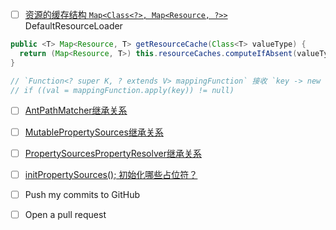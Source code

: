 - [ ] [资源的缓存结构 `Map<Class<?>, Map<Resource, ?>>` ](read.md#defaultresourceloader-%E5%AE%9E%E4%BE%8B%E5%8C%96)
DefaultResourceLoader 
```java
public <T> Map<Resource, T> getResourceCache(Class<T> valueType) {
  return (Map<Resource, T>) this.resourceCaches.computeIfAbsent(valueType, key -> new ConcurrentHashMap<>());
}

// `Function<? super K, ? extends V> mappingFunction` 接收 `key -> new ConcurrentHashMap<>()` 如何理解？
// if ((val = mappingFunction.apply(key)) != null) 

```
- [ ] [AntPathMatcher继承关系](read.md#antpathmatcher)

- [ ] [MutablePropertySources继承关系](read.md#mutablepropertysources)

- [ ] [PropertySourcesPropertyResolver继承关系](read.md#propertysourcepropertyresolver)


- [ ]  [initPropertySources(); 初始化哪些占位符？](refresh.md#abstractapplicationcontext-preparerefresh)

- [ ] Push my commits to GitHub
- [ ] Open a pull request
